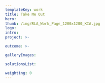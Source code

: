 ```yaml
---
templateKey: work
title: Take Me Out
hero: 
thumb: /img/RLA_Work_Page_1200x1200_KIA.jpg
logo: 
intro: 
project: >-

outcome: >-

galleryImages:

solutionsList:

weighting: 0
---
```

